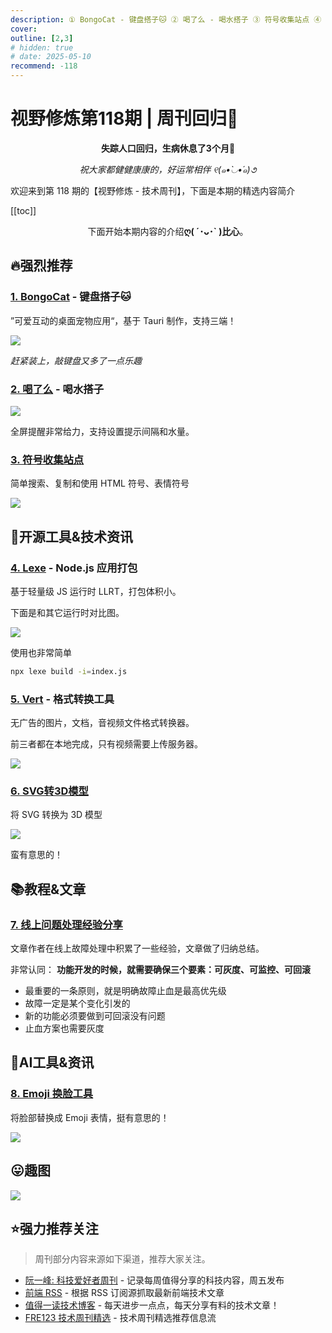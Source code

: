 ```yaml
---
description: ① BongoCat - 键盘搭子🐱 ② 喝了么 - 喝水搭子 ③ 符号收集站点 ④ Lexe - Node.js 应用打包 ⑤ Vert - 格式转换工具 ⑥ SVG转3D模型 ⑦ 线上问题处理经验分享 ⑧ Emoji 换脸工具
cover:
outline: [2,3]
# hidden: true
# date: 2025-05-10
recommend: -118
---
```


# 视野修炼第118期 | 周刊回归🎉

<center>

**失踪人口回归，生病休息了3个月🏥**

*祝大家都健健康康的，好运常相伴 ୧(๑•̀◡•́๑)૭*

</center>

欢迎来到第 118 期的【视野修炼 - 技术周刊】，下面是本期的精选内容简介

[[toc]]

<center>

下面开始本期内容的介绍**ღ( ´･ᴗ･` )比心**。

</center>

## 🔥强烈推荐
### [1. BongoCat](https://github.com/ayangweb/BongoCat) - 键盘搭子🐱
”可爱互动的桌面宠物应用“，基于 Tauri 制作，支持三端！

![](https://cdn.upyun.sugarat.top/mdImg/sugar/a33bd0ca6f9096d2ff6236ec75ce1c56)


*赶紧装上，敲键盘又多了一点乐趣*

### [2. 喝了么](https://github.com/rock-zhang/Shui) - 喝水搭子

![](https://cdn.upyun.sugarat.top/mdImg/sugar/c1beb0a077d8c41292c8d881aa2938a9)

全屏提醒非常给力，支持设置提示间隔和水量。

### [3. 符号收集站点](https://symbl.revend.group/)

简单搜索、复制和使用 HTML 符号、表情符号

![](https://cdn.upyun.sugarat.top/mdImg/sugar/eca5588bb80f04999b00f263cd03f620)

## 🔧开源工具&技术资讯
### [4. Lexe](https://github.com/Ray-D-Song/lexe) - Node.js 应用打包

基于轻量级 JS 运行时 LLRT，打包体积小。

下面是和其它运行时对比图。

![](https://cdn.upyun.sugarat.top/mdImg/sugar/f3fe848e134fb52fac43e2b7de12678f)

使用也非常简单

```sh
npx lexe build -i=index.js
```

### [5. Vert](https://vert.sh/) - 格式转换工具

无广告的图片，文档，音视频文件格式转换器。

前三者都在本地完成，只有视频需要上传服务器。

![](https://cdn.upyun.sugarat.top/mdImg/sugar/49d3ce05a4d408a684a3804ce4cede3c)

### [6. SVG转3D模型](https://github.com/LittleSound/bekuto3d)

将 SVG 转换为 3D 模型

![](https://cdn.upyun.sugarat.top/mdImg/sugar/9a04ff217078751f839c3fca4347e26b)

蛮有意思的！

## 📚教程&文章
### [7. 线上问题处理经验分享](https://jt26wzz.com/posts/0007-online-firefighting-real-world-lessions-from-4-years-on-call/)

文章作者在线上故障处理中积累了一些经验，文章做了归纳总结。

非常认同： **功能开发的时候，就需要确保三个要素：可灰度、可监控、可回滚**

* 最重要的一条原则，就是明确故障止血是最高优先级
* 故障一定是某个变化引发的
* 新的功能必须要做到可回滚没有问题
* 止血方案也需要灰度

## 🤖AI工具&资讯
### [8. Emoji 换脸工具](https://emojimyface.com/)

将脸部替换成 Emoji 表情，挺有意思的！

![](https://cdn.upyun.sugarat.top/mdImg/sugar/c025305bc8d297a64f0be614c6d80b9f)


## 😛趣图

![](https://cdn.upyun.sugarat.top/mdImg/sugar/78e47af7b64826d71f5041e024096111)

## ⭐️强力推荐关注

> 周刊部分内容来源如下渠道，推荐大家关注。

- [阮一峰: 科技爱好者周刊](https://www.ruanyifeng.com/blog/archives.html) - 记录每周值得分享的科技内容，周五发布
- [前端 RSS](https://fed.chanceyu.com/) - 根据 RSS 订阅源抓取最新前端技术文章
- [值得一读技术博客](https://daily-blog.chlinlearn.top/) - 每天进步一点点，每天分享有料的技术文章！
- [FRE123 技术周刊精选](https://www.fre321.com/weekly) - 技术周刊精选推荐信息流
